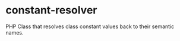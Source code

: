 constant-resolver
=================

PHP Class that resolves class constant values back to their semantic names.